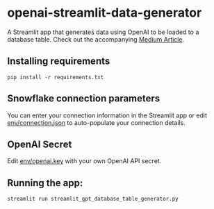# openai-streamlit-data-generator
A Streamlit app that generates data using OpenAI to be loaded to a database table. Check out the accompanying [Medium Article](https://medium.com/@jeremyjgriffith/using-openai-gpt-and-streamlit-to-produce-data-for-analytics-9185a8d86bd6).

## Installing requirements
`pip install -r requirements.txt`

## Snowflake connection parameters
You can enter your connection information in the Streamlit app or edit [env/connection.json](env/connection.json) to auto-populate your connection details. 

## OpenAI Secret
Edit [env/openai.key](env/openai.key) with your own OpenAI API secret. 

## Running the app:
`streamlit run streamlit_gpt_database_table_generator.py`
